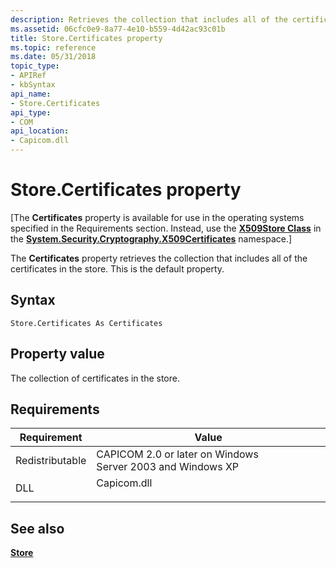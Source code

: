 ```yaml
---
description: Retrieves the collection that includes all of the certificates in the store.
ms.assetid: 06cfc0e9-8a77-4e10-b559-4d42ac93c01b
title: Store.Certificates property
ms.topic: reference
ms.date: 05/31/2018
topic_type:
- APIRef
- kbSyntax
api_name:
- Store.Certificates
api_type:
- COM
api_location:
- Capicom.dll
---
```


# Store.Certificates property

\[The **Certificates** property is available for use in the operating systems specified in the Requirements section. Instead, use the [**X509Store Class**](/previous-versions/windows/embedded/hh424027(v=msdn.10)) in the [**System.Security.Cryptography.X509Certificates**](/dotnet/api/system.security.cryptography.x509certificates.publickey.-ctor?view=netcore-3.1&preserve-view=true) namespace.\]

The **Certificates** property retrieves the collection that includes all of the certificates in the store. This is the default property.

## Syntax


```VB
Store.Certificates As Certificates
```



## Property value

The collection of certificates in the store.

## Requirements



| Requirement | Value |
|----------------------------|----------------------------------------------------------------------------------------|
| Redistributable<br/> | CAPICOM 2.0 or later on Windows Server 2003 and Windows XP<br/>                  |
| DLL<br/>             | <dl> <dt>Capicom.dll</dt> </dl> |



## See also

<dl> <dt>

[**Store**](store.md)
</dt> </dl>

 

 

